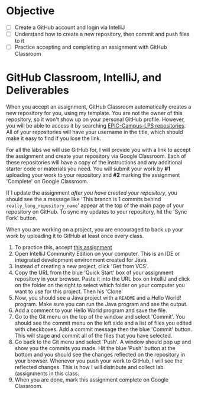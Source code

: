 
# Objective

- [ ] Create a GitHub account and login via IntelliJ
- [ ] Understand how to create a new repository, then commit and push files to it
- [ ] Practice accepting and completing an assignment with GitHub Classroom

# GitHub Classroom, IntelliJ, and Deliverables

When you accept an assignment, GitHub Classroom automatically creates a new repository for you, using my template. You are not the owner of this repository, so it won't show up on your personal GitHub profile. However, you will be able to access it by searching [EPIC-Campus-LPS repositories](https://github.com/orgs/EPIC-Campus-LPS/repositories). All of your repositories will have your username in the title, which should make it easy to find if you lose the link. 

For all the labs we will use GitHub for, I will provide you with a link to accept the assignment and create your repository via Google Classroom. Each of these repositories will have a copy of the instructions and any additional starter code or materials you need. You will submit your work by **#1** uploading your work to your repository and **#2** marking the assignment 'Complete' on Google Classroom. 

If I update the assignment *after you have created your repository*, you should see the a message like 'This branch is 1 commits behind `really_long_repository_name`' appear at the top of the main page of your repository on GitHub. To sync my updates to your repository, hit the 'Sync Fork' button.  

When you are working on a project, you are encouraged to back up your work by uploading it to GitHub at least once every class.

1. To practice this, accept [this assignment](https://classroom.github.com/a/u9XeWJf4)
2. Open IntelliJ Community Edition on your computer. This is an IDE or integrated development environment created for Java. 
3. Instead of creating a new project, click 'Get from VCS'. 
4. Copy the URL from the blue 'Quick Start' box of your assignment repository in your browser. Paste it into the URL box on IntelliJ and click on the folder on the right to select which folder on your computer you want to use for this project. Then his 'Clone'
5. Now, you should see a Java project with a `README` and a Hello World! program. Make sure you can run the Java program and see the output.
6. Add a comment to your Hello World program and save the file.
7. Go to the Git menu on the top of the window and select 'Commit'. You should see the commit menu on the left side and a list of files you edited with checkboxes. Add a commit message then the blue 'Commit' button. This will stage and commit all of the files that you have selected.
8. Go back to the Git menu and select 'Push'. A window should pop up and show you the commits you made. Hit the  blue 'Push' button at the bottom and you should see the changes reflected on the repository in your browser. Whenever you push your work to GitHub, I will see the reflected changes. This is how I will distribute and collect lab (assignments in this class.
9. When you are done, mark this assignment complete on Google Classroom. 


